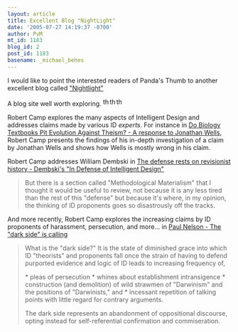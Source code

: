 ```yaml
---
layout: article
title: Excellent Blog "NightLight"
date: '2005-07-27 14:19:37 -0700'
author: PvM
mt_id: 1183
blog_id: 2
post_id: 1183
basename: _michael_behes
---
```

I would like to point the interested readers of Panda's Thumb to another excellent blog called ["Nightlight"](http://litcandle.blogspot.com/)

A blog site well worth exploring. <img src="/PT/uploads/2006/thumb.jpg" alt="thumb.jpg" width="15" height="18" /><img src="/PT/uploads/2006/thumb.jpg" alt="thumb.jpg" width="15" height="18" /><img src="/PT/uploads/2006/thumb.jpg" alt="thumb.jpg" width="15" height="18" />

Robert Camp explores the many aspects of Intelligent Design and addresses claims made by various ID _experts_. For instance in [ Do Biology Textbooks Pit Evolution Against Theism? - A response to Jonathan Wells](http://litcandle.blogspot.com/2005/06/do-biology-textbooks-pit-evolution.html), Robert Camp presents the findings of his in-depth investigation of a claim by Jonathan Wells and shows how Wells is mostly wrong in his claim.

Robert Camp addresses William Dembski in [ The defense rests on revisionist history - Dembski's "In Defense of Intelligent Design"](http://litcandle.blogspot.com/2005/07/defense-rests-on-revisionist-history.html)

> But there is a section called "Methodological Materialism" that I thought it would be useful to review, not because it is any less tired than the rest of this "defense" but because it's where, in my opinion, the thinking of ID proponents goes so disastrously off the tracks.

And more recently, Robert Camp explores the increasing claims by ID proponents of harassment, persecution, and more... in [ Paul Nelson - The "dark side" is calling](http://litcandle.blogspot.com/)

> What is the "dark side?" It is the state of diminished grace into which ID "theorists" and proponents fall once the strain of having to defend purported evidence and logic of ID leads to increasing frequency of,
> 
> \* pleas of persecution
> \* whines about establishment intransigence
> \* construction (and demolition) of wild strawmen of "Darwinism" and the positions of "Darwinists," and
> \* incessant repetition of talking points with little regard for contrary arguments.
> 
> The dark side represents an abandonment of oppositional discourse, opting instead for self-referential confirmation and commiseration.
